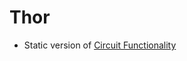 # Thor
- Static version of [Circuit Functionality](https://github.com/elainechan/prototyping-functionality#circuit-functionality)